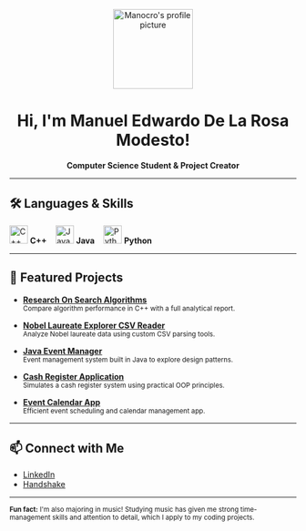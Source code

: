 <p align="center">
  <img src="https://avatars.githubusercontent.com/u/Manocro?v=4" width="140" alt="Manocro's profile picture" />
</p>

<h1 align="center">Hi, I'm Manuel Edwardo De La Rosa Modesto!</h1>

<p align="center">
  <b>Computer Science Student & Project Creator</b>
</p>

---

## 🛠️ Languages & Skills

<p>
  <img alt="C++" src="https://cdn.jsdelivr.net/gh/devicons/devicon/icons/cplusplus/cplusplus-original.svg" width="32" /> <b>C++</b> &nbsp;&nbsp;
  <img alt="Java" src="https://cdn.jsdelivr.net/gh/devicons/devicon/icons/java/java-original.svg" width="32" /> <b>Java</b> &nbsp;&nbsp;
  <img alt="Python" src="https://cdn.jsdelivr.net/gh/devicons/devicon/icons/python/python-original.svg" width="32" /> <b>Python</b>
</p>

---

## 🌟 Featured Projects

- **[Research On Search Algorithms](https://github.com/Manocro/Research-On-Search-Algorithms)**  
  <sub>Compare algorithm performance in C++ with a full analytical report.</sub>

- **[Nobel Laureate Explorer CSV Reader](https://github.com/Manocro/Nobel-Laureate-Explorer-CSV-READER-)**  
  <sub>Analyze Nobel laureate data using custom CSV parsing tools.</sub>

- **[Java Event Manager](https://github.com/Manocro/Java-Event-Manager-To-Study-Design-Patterns)**  
  <sub>Event management system built in Java to explore design patterns.</sub>

- **[Cash Register Application](https://github.com/Manocro/Cash-Register-Application-)**  
  <sub>Simulates a cash register system using practical OOP principles.</sub>

- **[Event Calendar App](https://github.com/Manocro/EVENT-CALENDAR-APP)**  
  <sub>Efficient event scheduling and calendar management app.</sub>

---

## 📫 Connect with Me

- [LinkedIn](https://www.linkedin.com/in/manuel-edwardo-de-la-rosa-modesto-4805972b9/)
- [Handshake](https://uca.joinhandshake.com/profiles/manumod)

---

<sub>
  <b>Fun fact:</b> I'm also majoring in music! Studying music has given me strong time-management skills and attention to detail, which I apply to my coding projects.
</sub>
